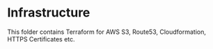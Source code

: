 # Infrastructure

This folder contains Terraform for AWS S3, Route53, Cloudformation, HTTPS Certificates etc.

